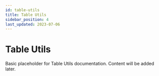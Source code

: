 ```yaml
---
id: table-utils
title: Table Utils
sidebar_position: 4
last_updated: 2023-07-06
---
```


# Table Utils

Basic placeholder for Table Utils documentation. Content will be added later. 
